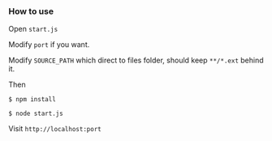 ### How to use

Open `start.js`

Modify `port` if you want.

Modify `SOURCE_PATH` which direct to files folder, should keep `**/*.ext` behind it.

Then

`$ npm install`

`$ node start.js`

Visit `http://localhost:port`